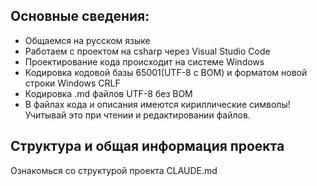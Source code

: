 ## Основные сведения: 
- Общаемся на русском языке
- Работаем с проектом на csharp через Visual Studio Code 
- Проектирование кода происходит на системе Windows
- Кодировка кодовой базы 65001(UTF-8 с BOM) и форматом новой строки Windows CRLF 
- Кодировка .md файлов UTF-8 без BOM
- В файлах кода и описания имеются кириллические символы! Учитывай это при чтении и редактировании файлов.

## Структура и общая информация проекта
Ознакомься со структурой проекта CLAUDE.md